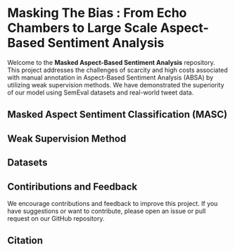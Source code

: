 # Masking The Bias : From Echo Chambers to Large Scale Aspect-Based Sentiment Analysis
Welcome to the **Masked Aspect-Based Sentiment Analysis** repository. This project addresses the challenges of scarcity and high costs associated with manual annotation in Aspect-Based Sentiment Analysis (ABSA) by utilizing weak supervision methods. We have demonstrated the superiority of our model using SemEval datasets and real-world tweet data.

## Masked Aspect Sentiment Classification (MASC)

## Weak Supervision Method

## Datasets

## Contiributions and Feedback
We encourage contributions and feedback to improve this project. If you have suggestions or want to contribute, please open an issue or pull request on our GitHub repository.

## Citation

